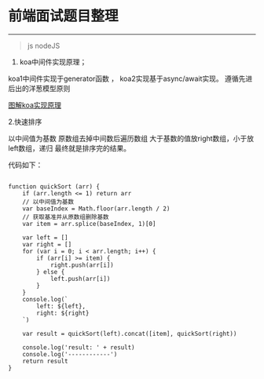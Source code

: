 # 前端面试题目整理

---

> js
>nodeJS

1. koa中间件实现原理；

koa1中间件实现于generator函数 ， koa2实现基于async/await实现。
遵循先进后出的洋葱模型原则

[图解koa实现原理](https://segmentfault.com/img/bVMAtq?w=498&h=349)

2.快速排序

以中间值为基数 原数组去掉中间数后遍历数组 大于基数的值放right数组，小于放left数组，递归 最终就是排序完的结果。

代码如下：

```Quicksort

function quickSort (arr) {
    if (arr.length <= 1) return arr
    // 以中间值为基数
    var baseIndex = Math.floor(arr.length / 2)
    // 获取基准并从原数组删除基数
    var item = arr.splice(baseIndex, 1)[0]

    var left = []
    var right = []
    for (var i = 0; i < arr.length; i++) {
        if (arr[i] >= item) {
            right.push(arr[i])
        } else {
            left.push(arr[i])
        }
    }
    console.log(`
        left: ${left},
        right: ${right}
    `)

    var result = quickSort(left).concat([item], quickSort(right))

    console.log('result: ' + result)
    console.log('------------')
    return result
}


```